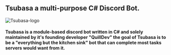 ## Tsubasa a multi-purpose C# Discord Bot.

![Tsubasa-logo](https://user-images.githubusercontent.com/29633071/92825674-d2300980-f39d-11ea-8447-ca4c6b920843.png)

#### Tsubasa is a module-based discord bot written in C# and solely maintained by it's founding developer "QuillDev" the goal of Tsubasa is to be a "everything but the kitchen sink" bot that can complete most tasks servers would want from it.

